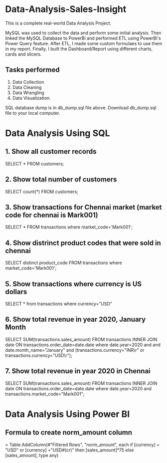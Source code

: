 # Data-Analysis-Sales-Insight
This is a complete real-world Data Analysis Project. 

MySQL was used to collect the data and perform some initial analysis. Then linked the MySQL Database to PowerBi and performed ETL using PowerBi's Power Query feature. After ETL, I made some custom formulaes to use them in my report. Finally, I built the Dashboard/Report using different charts, cards and slicers. 

## **Tasks performed**
1. Data Collection
2. Data Cleaning
3. Data Wrangling
4. Data Visualization.

SQL database dump is in db_dump.sql file above. Download db_dump.sql file to your local computer. 

# **Data Analysis Using SQL**

## 1. Show all customer records

SELECT * FROM customers;

## 2. Show total number of customers

SELECT count(*) FROM customers;

## 3. Show transactions for Chennai market (market code for chennai is Mark001)

SELECT * FROM transactions where market_code='Mark001';

## 4. Show distrinct product codes that were sold in chennai

SELECT distinct product_code FROM transactions where market_code='Mark001';

## 5. Show transactions where currency is US dollars

SELECT * from transactions where currency="USD"

## 6. Show total revenue in year 2020, January Month

SELECT SUM(transactions.sales_amount) FROM transactions INNER JOIN date ON transactions.order_date=date.date where date.year=2020 and and date.month_name="January" and (transactions.currency="INR\r" or transactions.currency="USD\r");

## 7. Show total revenue in year 2020 in Chennai

SELECT SUM(transactions.sales_amount) FROM transactions INNER JOIN date ON transactions.order_date=date.date where date.year=2020 and transactions.market_code="Mark001";

# **Data Analysis Using Power BI**

## Formula to create norm_amount column

= Table.AddColumn(#"Filtered Rows", "norm_amount", each if [currency] = "USD" or [currency] ="USD#(cr)" then [sales_amount]*75 else [sales_amount], type any)

